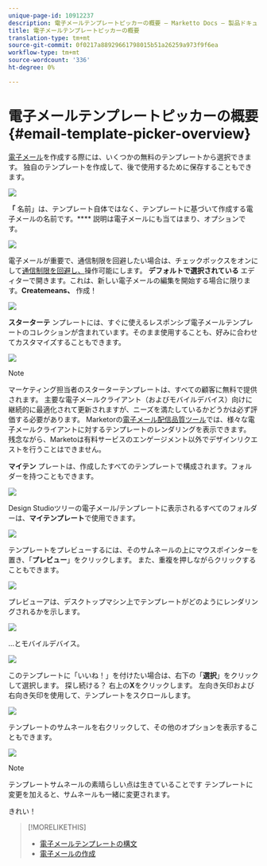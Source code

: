 ```yaml
---
unique-page-id: 10912237
description: 電子メールテンプレートピッカーの概要 — Marketto Docs — 製品ドキュメント
title: 電子メールテンプレートピッカーの概要
translation-type: tm+mt
source-git-commit: 0f0217a88929661798015b51a26259a973f9f6ea
workflow-type: tm+mt
source-wordcount: '336'
ht-degree: 0%

---
```



# 電子メールテンプレートピッカーの概要{#email-template-picker-overview}

[電子メール](/help/marketo/product-docs/email-marketing/general/creating-an-email/create-an-email.md)を作成する際には、いくつかの無料のテンプレートから選択できます。 独自のテンプレートを作成して、後で使用するために保存することもできます。

![](assets/starter-templates.png)

**「** 名前」は、テンプレート自体ではなく、テンプレートに基づいて作成する電子メールの名前です。**** 説明は電子メールにも当てはまり、オプションです。

![](assets/two-2.png)

電子メールが重要で、通信制限を回避したい場合は、チェックボックスをオンにして[通信制限を回避し、](/help/marketo/product-docs/email-marketing/general/functions-in-the-editor/make-an-email-operational.md)操作可能にします。 **デフォルトで選択されている** エディターで開きます。これは、新しい電子メールの編集を開始する場合に限ります。**Createmeans、** 作成！

![](assets/three-2.png)

**スターターテ** ンプレートには、すぐに使えるレスポンシブ電子メールテンプレートのコレクションが含まれています。そのまま使用することも、好みに合わせてカスタマイズすることもできます。

![](assets/starter-templates.png)

>[!NOTE]
>
>マーケティング担当者のスターターテンプレートは、すべての顧客に無料で提供されます。 主要な電子メールクライアント（およびモバイルデバイス）向けに継続的に最適化されて更新されますが、ニーズを満たしているかどうかは必ず評価する必要があります。 Marketorの[電子メール配信品質ツール](/help/marketo/product-docs/email-marketing/deliverability/email-deliverability-tool.md)では、様々な電子メールクライアントに対するテンプレートのレンダリングを表示できます。 残念ながら、Marketoは有料サービスのエンゲージメント以外でデザインリクエストを行うことはできません。

**マイテン** プレートは、作成したすべてのテンプレートで構成されます。フォルダーを持つこともできます。

![](assets/five-2.png)

Design Studioツリーの電子メール/テンプレートに表示されるすべてのフォルダーは、**マイテンプレート**&#x200B;で使用できます。

![](assets/six-1.png)

テンプレートをプレビューするには、そのサムネールの上にマウスポインターを置き、「**プレビュー**」をクリックします。 また、重複を押しながらクリックすることもできます。

![](assets/seven-1.png)

プレビューアは、デスクトップマシン上でテンプレートがどのようにレンダリングされるかを示します。

![](assets/eight-1.png)

...とモバイルデバイス。

![](assets/nine-1.png)

このテンプレートに「いいね！」を付けたい場合は、右下の「**選択**」をクリックして選択します。 探し続ける？ 右上の&#x200B;**X**&#x200B;をクリックします。 左向き矢印および右向き矢印を使用して、テンプレートをスクロールします。

![](assets/ten-1.png)

テンプレートのサムネールを右クリックして、その他のオプションを表示することもできます。

![](assets/eleven-1.png)

>[!NOTE]
>
>テンプレートサムネールの素晴らしい点は生きていることです テンプレートに変更を加えると、サムネールも一緒に変更されます。

きれい！

>[!MORELIKETHIS]
>
>* [電子メールテンプレートの構文](/help/marketo/product-docs/email-marketing/general/email-editor-2/email-template-syntax.md)
>* [電子メールの作成](/help/marketo/product-docs/email-marketing/general/creating-an-email/create-an-email.md)

